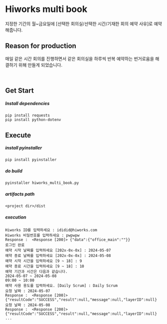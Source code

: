 # Hiworks multi book

지정한 기간의 월~금요일에 [선택한 회의실/선택한 시간/기재한 회의 예약 사유]로 예약해줍니다.

## Reason for production

매일 같은 시간 회의를 진행하면서 같은 회의실을 하루씩 반복 예약하는 번거로움을 해결하기 위해 만들게 되었습니다.

<br/>

## Get Start

##### Install dependencies

```
pip install requests
pip install python-dotenv 
```

## Execute

##### install pyinstaller

```
pip install pyinstaller
```

##### do build

```
pyinstaller hiworks_multi_book.py
```

##### artifacts path

```
<project dir>/dist
```

##### execution

```shell
Hiworks ID를 입력하세요 : ididid@hiworks.com
Hiworks 비밀번호를 입력하세요 : pwpwpw
Response :  <Response [200]> {"data":{"office_main":""}}
로그인 완료
예약 시작 날짜를 입력하세요 [202x-0x-0x] : 2024-05-07
예약 종료 날짜를 입력하세요 [202x-0x-0x] : 2024-05-08
예약 시작 시간을 입력하세요 [9 ~ 18] : 9
예약 종료 시간을 입력하세요 [9 ~ 18] : 10
예약 기간과 시간은 다음과 같습니다. 
2024-05-07 ~ 2024-05-08
09:00 ~ 10:00
예약 사용 용도를 입력하세요. [Daily Scrum] : Daily Scrum
요청 날짜 : 2024-05-07
Response :  <Response [200]> {"resultCode":"SUCCESS","result":null,"message":null,"layerID":null}
요청 날짜 : 2024-05-08
Response :  <Response [200]> {"resultCode":"SUCCESS","result":null,"message":null,"layerID":null}
...
```
